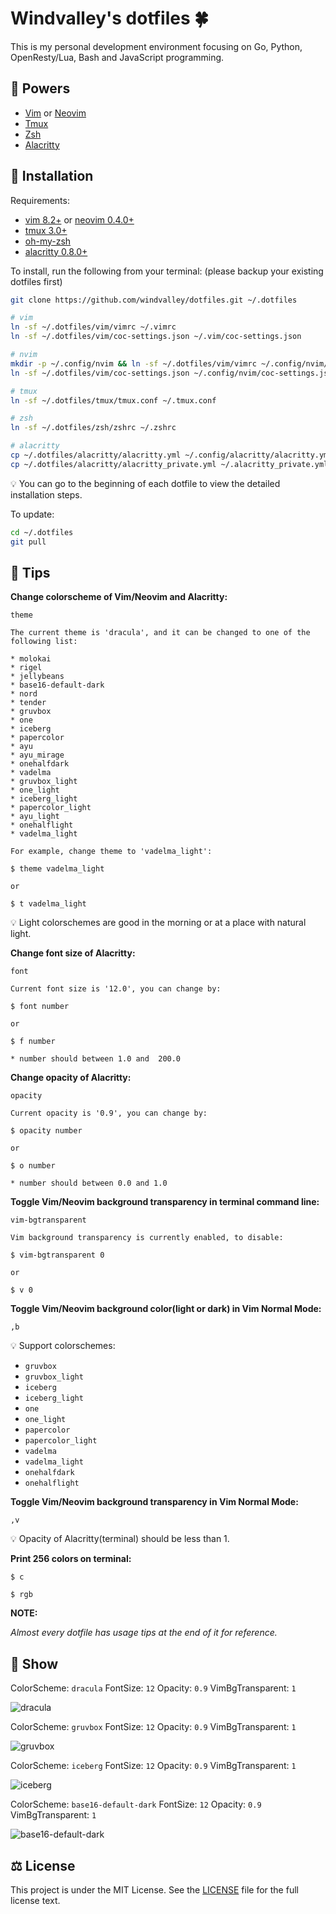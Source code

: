 # Windvalley's dotfiles 🍀

This is my personal development environment focusing on
Go, Python, OpenResty/Lua, Bash and JavaScript programming.

## 💝 Powers

- [Vim](https://github.com/vim/vim) or [Neovim](https://github.com/neovim/neovim)
- [Tmux](https://github.com/tmux/tmux)
- [Zsh](https://ohmyz.sh/)
- [Alacritty](https://github.com/alacritty/alacritty)

## 📀 Installation

Requirements:

- [vim 8.2+](https://github.com/vim/vim) or
  [neovim 0.4.0+](https://github.com/neovim/neovim)
- [tmux 3.0+](https://github.com/tmux/tmux)
- [oh-my-zsh](https://github.com/ohmyzsh/ohmyzsh)
- [alacritty 0.8.0+](https://github.com/alacritty/alacritty)

To install, run the following from your terminal:
(please backup your existing dotfiles first)

```bash
git clone https://github.com/windvalley/dotfiles.git ~/.dotfiles

# vim
ln -sf ~/.dotfiles/vim/vimrc ~/.vimrc
ln -sf ~/.dotfiles/vim/coc-settings.json ~/.vim/coc-settings.json

# nvim
mkdir -p ~/.config/nvim && ln -sf ~/.dotfiles/vim/vimrc ~/.config/nvim/init.vim
ln -sf ~/.dotfiles/vim/coc-settings.json ~/.config/nvim/coc-settings.json

# tmux
ln -sf ~/.dotfiles/tmux/tmux.conf ~/.tmux.conf

# zsh
ln -sf ~/.dotfiles/zsh/zshrc ~/.zshrc

# alacritty
cp ~/.dotfiles/alacritty/alacritty.yml ~/.config/alacritty/alacritty.yml
cp ~/.dotfiles/alacritty/alacritty_private.yml ~/.alacritty_private.yml
```

💡 You can go to the beginning of each dotfile to view the detailed installation steps.

To update:

```bash
cd ~/.dotfiles
git pull
```

## 📜 Tips

**Change colorscheme of Vim/Neovim and Alacritty:**

```text
theme

The current theme is 'dracula', and it can be changed to one of the following list:

* molokai
* rigel
* jellybeans
* base16-default-dark
* nord
* tender
* gruvbox
* one
* iceberg
* papercolor
* ayu
* ayu_mirage
* onehalfdark
* vadelma
* gruvbox_light
* one_light
* iceberg_light
* papercolor_light
* ayu_light
* onehalflight
* vadelma_light

For example, change theme to 'vadelma_light':

$ theme vadelma_light

or

$ t vadelma_light
```

💡 Light colorschemes are good in the morning or at a place with natural light.

**Change font size of Alacritty:**

```text
font

Current font size is '12.0', you can change by:

$ font number

or

$ f number

* number should between 1.0 and  200.0
```

**Change opacity of Alacritty:**

```text
opacity

Current opacity is '0.9', you can change by:

$ opacity number

or

$ o number

* number should between 0.0 and 1.0
```

**Toggle Vim/Neovim background transparency in terminal command line:**

```text
vim-bgtransparent

Vim background transparency is currently enabled, to disable:

$ vim-bgtransparent 0

or

$ v 0
```

**Toggle Vim/Neovim background color(light or dark) in Vim Normal Mode:**

```text
,b
```

💡 Support colorschemes:

- `gruvbox`
- `gruvbox_light`
- `iceberg`
- `iceberg_light`
- `one`
- `one_light`
- `papercolor`
- `papercolor_light`
- `vadelma`
- `vadelma_light`
- `onehalfdark`
- `onehalflight`

**Toggle Vim/Neovim background transparency in Vim Normal Mode:**

```text
,v
```

💡 Opacity of Alacritty(terminal) should be less than 1.

**Print 256 colors on terminal:**

```text
$ c

$ rgb
```

**NOTE:**

_Almost every dotfile has usage tips at the end of it for reference._

## 🔮 Show

ColorScheme: `dracula`
FontSize: `12`
Opacity: `0.9`
VimBgTransparent: `1`

![dracula](https://raw.githubusercontent.com/windvalley/bigfiles/main/dotfiles/images/dracula.png)

ColorScheme: `gruvbox`
FontSize: `12`
Opacity: `0.9`
VimBgTransparent: `1`

![gruvbox](https://raw.githubusercontent.com/windvalley/bigfiles/main/dotfiles/images/gruvbox.png)

ColorScheme: `iceberg`
FontSize: `12`
Opacity: `0.9`
VimBgTransparent: `1`

![iceberg](https://raw.githubusercontent.com/windvalley/bigfiles/main/dotfiles/images/iceberg.png)

ColorScheme: `base16-default-dark`
FontSize: `12`
Opacity: `0.9`
VimBgTransparent: `1`

![base16-default-dark](https://raw.githubusercontent.com/windvalley/bigfiles/main/dotfiles/images/base16-default-dark.png)

## ⚖️ License

This project is under the MIT License.
See the [LICENSE](LICENSE) file for the full license text.
